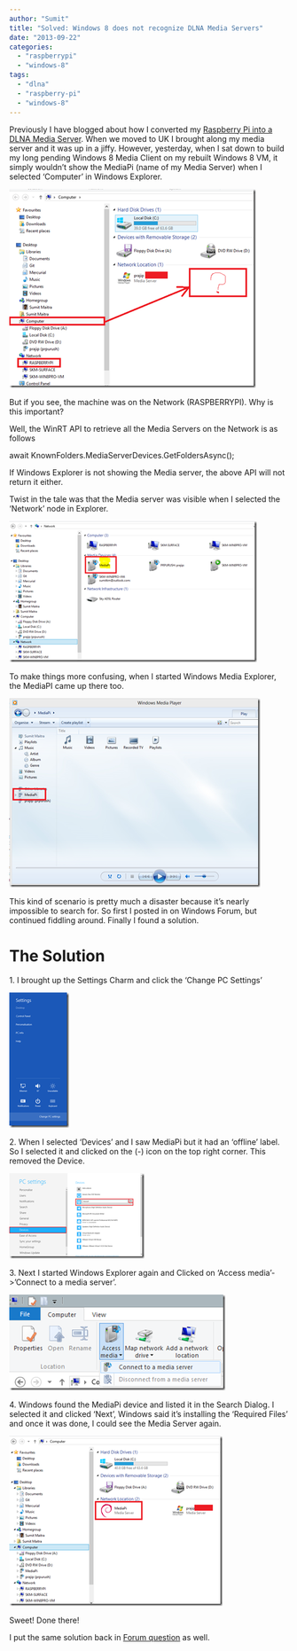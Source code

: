 ```yaml
---
author: "Sumit"
title: "Solved: Windows 8 does not recognize DLNA Media Servers"
date: "2013-09-22"
categories: 
  - "raspberrypi"
  - "windows-8"
tags: 
  - "dlna"
  - "raspberry-pi"
  - "windows-8"
---
```


Previously I have blogged about how I converted my [Raspberry Pi into a DLNA Media Server](http://sumitmaitra.wordpress.com/2013/08/09/completing-my-pi-powered-personal-media-cloud/). When we moved to UK I brought along my media server and it was up in a jiffy. However, yesterday, when I sat down to build my long pending Windows 8 Media Client on my rebuilt Windows 8 VM, it simply wouldn’t show the MediaPi (name of my Media Server) when I selected ‘Computer’ in Windows Explorer.

[![image](images/image_thumb.png "image")](/images/blog/2013/09/images/blog/image.png)

But if you see, the machine was on the Network (RASPBERRYPI). Why is this important?

Well, the WinRT API to retrieve all the Media Servers on the Network is as follows

await KnownFolders.MediaServerDevices.GetFoldersAsync();

If Windows Explorer is not showing the Media server, the above API will not return it either.

Twist in the tale was that the Media server was visible when I selected the ‘Network’ node in Explorer.

[![image](images/image_thumb1.png "image")](/images/blog/2013/09/images/blog/image1.png)

To make things more confusing, when I started Windows Media Explorer, the MediaPI came up there too.

[![image](images/image_thumb2.png "image")](/images/blog/2013/09/images/blog/image2.png)

This kind of scenario is pretty much a disaster because it’s nearly impossible to search for. So first I posted in on Windows Forum, but continued fiddling around. Finally I found a solution.

# The Solution

1\. I brought up the Settings Charm and click the ‘Change PC Settings’

[![image](images/image_thumb3.png "image")](/images/blog/2013/09/images/blog/image3.png)

2\. When I selected ‘Devices’ and I saw MediaPi but it had an ‘offline’ label. So I selected it and clicked on the (-) icon on the top right corner. This removed the Device.

[![image](images/image_thumb4.png "image")](/images/blog/2013/09/images/blog/image4.png)

3\. Next I started Windows Explorer again and Clicked on ‘Access media’->’Connect to a media server’.

[![image](images/image_thumb5.png "image")](/images/blog/2013/09/images/blog/image5.png)

4\. Windows found the MediaPi device and listed it in the Search Dialog. I selected it and clicked ‘Next’, Windows said it’s installing the ‘Required Files’ and once it was done, I could see the Media Server again.

[![image](images/image_thumb6.png "image")](/images/blog/2013/09/images/blog/image6.png)

Sweet! Done there!

I put the same solution back in [Forum question](http://answers.microsoft.com/en-us/windows/forum/windows_8-pictures/windows-explorer-doesnt-show-dlna-server/99274d81-e09c-41f0-be38-7750797e7528) as well.

